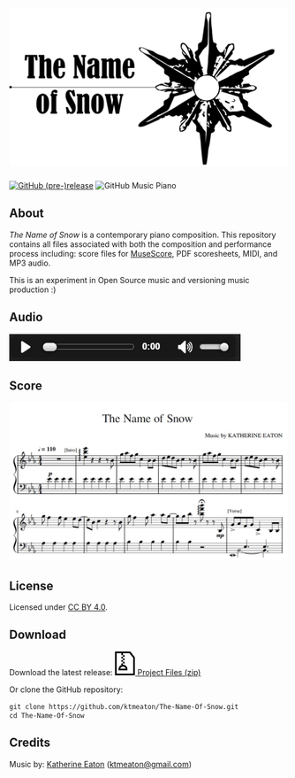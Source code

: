 # ![ktmeaton/The-Name-Of-Snow](https://raw.githubusercontent.com/ktmeaton/The-Name-Of-Snow/master/images/The_Name_Of_Snow_logo.png)  
[![GitHub (pre-)release](https://img.shields.io/badge/Release-v0.1.0-green.svg)](https://github.com/ktmeaton/The-Name-Of-Snow/releases/tag/v0.1.0)
![GitHub Music Piano](https://img.shields.io/badge/Music-piano-blue.svg)

## About
*The Name of Snow* is a contemporary piano composition. This repository contains all files associated with both the composition and performance process including: score files for [MuseScore](https://musescore.org/), PDF scoresheets, MIDI, and MP3 audio.  

This is an experiment in Open Source music and versioning music production :)  

## Audio
[![The_Name_Of_Snow_mp3](https://raw.githubusercontent.com/ktmeaton/The-Name-Of-Snow/master/images/media_player_mp3.png)](https://drive.google.com/open?id=11rErxMT0VbbQDg9pIrMq8wq9p0kJWOKX)

## Score
[![The_Name_Of_Snow_score](https://raw.githubusercontent.com/ktmeaton/The-Name-Of-Snow/master/images/The_Name_Of_Snow_score_preview.jpg)](https://github.com/ktmeaton/The-Name-Of-Snow/blob/master/pdf/The_Name_of_Snow.pdf)  

## License
Licensed under [CC BY 4.0](https://github.com/ktmeaton/The-Name-Of-Snow/blob/master/LICENSE.md).

## Download
Download the latest release: ![zip archive](https://raw.githubusercontent.com/ktmeaton/The-Name-Of-Snow/master/images/zip-icon.png)[ Project Files (zip)](https://github.com/ktmeaton/The-Name-Of-Snow/archive/v0.1.0.zip)

Or clone the GitHub repository:
```
git clone https://github.com/ktmeaton/The-Name-Of-Snow.git   
cd The-Name-Of-Snow
```   

## Credits
Music by: [Katherine Eaton](https://github.com/ktmeaton) (ktmeaton@gmail.com)  
